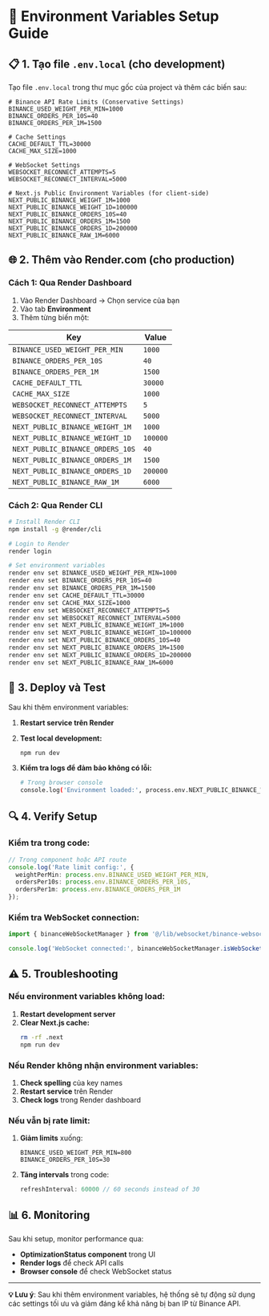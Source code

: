 # 🔧 Environment Variables Setup Guide

## 📋 **1. Tạo file `.env.local` (cho development)**

Tạo file `.env.local` trong thư mục gốc của project và thêm các biến sau:

```env
# Binance API Rate Limits (Conservative Settings)
BINANCE_USED_WEIGHT_PER_MIN=1000
BINANCE_ORDERS_PER_10S=40
BINANCE_ORDERS_PER_1M=1500

# Cache Settings
CACHE_DEFAULT_TTL=30000
CACHE_MAX_SIZE=1000

# WebSocket Settings
WEBSOCKET_RECONNECT_ATTEMPTS=5
WEBSOCKET_RECONNECT_INTERVAL=5000

# Next.js Public Environment Variables (for client-side)
NEXT_PUBLIC_BINANCE_WEIGHT_1M=1000
NEXT_PUBLIC_BINANCE_WEIGHT_1D=100000
NEXT_PUBLIC_BINANCE_ORDERS_10S=40
NEXT_PUBLIC_BINANCE_ORDERS_1M=1500
NEXT_PUBLIC_BINANCE_ORDERS_1D=200000
NEXT_PUBLIC_BINANCE_RAW_1M=6000
```

## 🌐 **2. Thêm vào Render.com (cho production)**

### Cách 1: Qua Render Dashboard
1. Vào Render Dashboard → Chọn service của bạn
2. Vào tab **Environment**
3. Thêm từng biến một:

| Key | Value |
|-----|-------|
| `BINANCE_USED_WEIGHT_PER_MIN` | `1000` |
| `BINANCE_ORDERS_PER_10S` | `40` |
| `BINANCE_ORDERS_PER_1M` | `1500` |
| `CACHE_DEFAULT_TTL` | `30000` |
| `CACHE_MAX_SIZE` | `1000` |
| `WEBSOCKET_RECONNECT_ATTEMPTS` | `5` |
| `WEBSOCKET_RECONNECT_INTERVAL` | `5000` |
| `NEXT_PUBLIC_BINANCE_WEIGHT_1M` | `1000` |
| `NEXT_PUBLIC_BINANCE_WEIGHT_1D` | `100000` |
| `NEXT_PUBLIC_BINANCE_ORDERS_10S` | `40` |
| `NEXT_PUBLIC_BINANCE_ORDERS_1M` | `1500` |
| `NEXT_PUBLIC_BINANCE_ORDERS_1D` | `200000` |
| `NEXT_PUBLIC_BINANCE_RAW_1M` | `6000` |

### Cách 2: Qua Render CLI
```bash
# Install Render CLI
npm install -g @render/cli

# Login to Render
render login

# Set environment variables
render env set BINANCE_USED_WEIGHT_PER_MIN=1000
render env set BINANCE_ORDERS_PER_10S=40
render env set BINANCE_ORDERS_PER_1M=1500
render env set CACHE_DEFAULT_TTL=30000
render env set CACHE_MAX_SIZE=1000
render env set WEBSOCKET_RECONNECT_ATTEMPTS=5
render env set WEBSOCKET_RECONNECT_INTERVAL=5000
render env set NEXT_PUBLIC_BINANCE_WEIGHT_1M=1000
render env set NEXT_PUBLIC_BINANCE_WEIGHT_1D=100000
render env set NEXT_PUBLIC_BINANCE_ORDERS_10S=40
render env set NEXT_PUBLIC_BINANCE_ORDERS_1M=1500
render env set NEXT_PUBLIC_BINANCE_ORDERS_1D=200000
render env set NEXT_PUBLIC_BINANCE_RAW_1M=6000
```

## 🚀 **3. Deploy và Test**

Sau khi thêm environment variables:

1. **Restart service trên Render**
2. **Test local development:**
   ```bash
   npm run dev
   ```

3. **Kiểm tra logs để đảm bảo không có lỗi:**
   ```bash
   # Trong browser console
   console.log('Environment loaded:', process.env.NEXT_PUBLIC_BINANCE_WEIGHT_1M);
   ```

## 🔍 **4. Verify Setup**

### Kiểm tra trong code:
```typescript
// Trong component hoặc API route
console.log('Rate limit config:', {
  weightPerMin: process.env.BINANCE_USED_WEIGHT_PER_MIN,
  ordersPer10s: process.env.BINANCE_ORDERS_PER_10S,
  ordersPer1m: process.env.BINANCE_ORDERS_PER_1M
});
```

### Kiểm tra WebSocket connection:
```typescript
import { binanceWebSocketManager } from '@/lib/websocket/binance-websocket';

console.log('WebSocket connected:', binanceWebSocketManager.isWebSocketConnected());
```

## ⚠️ **5. Troubleshooting**

### Nếu environment variables không load:
1. **Restart development server**
2. **Clear Next.js cache:**
   ```bash
   rm -rf .next
   npm run dev
   ```

### Nếu Render không nhận environment variables:
1. **Check spelling** của key names
2. **Restart service** trên Render
3. **Check logs** trong Render dashboard

### Nếu vẫn bị rate limit:
1. **Giảm limits** xuống:
   ```env
   BINANCE_USED_WEIGHT_PER_MIN=800
   BINANCE_ORDERS_PER_10S=30
   ```

2. **Tăng intervals** trong code:
   ```typescript
   refreshInterval: 60000 // 60 seconds instead of 30
   ```

## 📊 **6. Monitoring**

Sau khi setup, monitor performance qua:
- **OptimizationStatus component** trong UI
- **Render logs** để check API calls
- **Browser console** để check WebSocket status

---

**💡 Lưu ý**: Sau khi thêm environment variables, hệ thống sẽ tự động sử dụng các settings tối ưu và giảm đáng kể khả năng bị ban IP từ Binance API.
